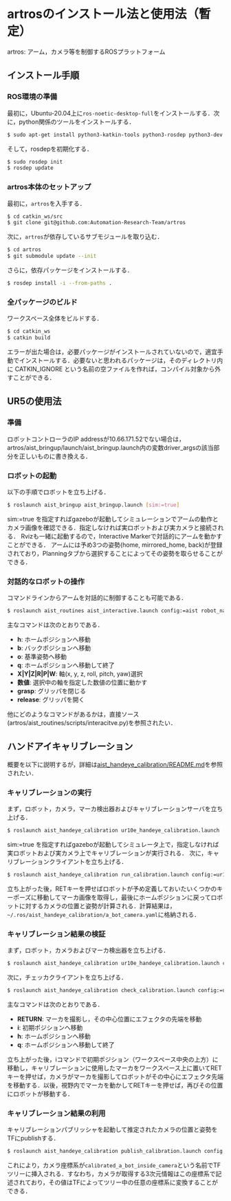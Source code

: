 artrosのインストール法と使用法（暫定）
====

artros: アーム，カメラ等を制御するROSプラットフォーム

## インストール手順
### ROS環境の準備
最初に，Ubuntu-20.04上に`ros-noetic-desktop-full`をインストールする．次に，python関係のツールをインストールする．
```bash
$ sudo apt-get install python3-katkin-tools python3-rosdep python3-dev python3-numpy python3-pip python3-setuptools python3-scipy
```
そして，rosdepを初期化する．
```bash
$ sudo rosdep init
$ rosdep update
```

### artros本体のセットアップ
最初に，`artros`を入手する．
```bash
$ cd catkin_ws/src
$ git clone git@github.com:Automation-Research-Team/artros
```
次に，`artros`が依存しているサブモジュールを取り込む．
```bash
$ cd artros
$ git submodule update --init
```
さらに，依存パッケージをインストールする．
```bash
$ rosdep install -i --from-paths .
```

###	全パッケージのビルド
ワークスペース全体をビルドする．
```bash
$ cd catkin_ws
$ catkin build
```
エラーが出た場合は，必要パッケージがインストールされていないので，適宜手動でインストールする．必要ないと思われるパッケージは，そのディレクトリ内に CATKIN_IGNORE という名前の空ファイルを作れば，コンパイル対象から外すことができる．

##	UR5の使用法
### 準備
ロボットコントローラのIP addressが10.66.171.52でない場合は，artros/aist_bringup/launch/aist_bringup.launch内の変数driver_argsの該当部分を正しいものに書き換える．

### ロボットの起動
以下の手順でロボットを立ち上げる． 
```bash
$ roslaunch aist_bringup aist_bringup.launch [sim:=true]
```
sim:=true を指定すればgazeboが起動してシミュレーションでアームの動作とカメラ画像を確認できる．指定しなければ実ロボットおよび実カメラと接続される． Rvizも一緒に起動するので，Interactive Markerで対話的にアームを動かすことができる． アームには予め3つの姿勢(home, mirrored_home, back)が登録されており，Planningタブから選択することによってその姿勢を取らせることができる．

### 対話的なロボットの操作
コマンドラインからアームを対話的に制御することも可能である．
```bash
$ roslaunch aist_routines aist_interactive.launch config:=aist robot_name:=a_bot camera_name:=a_bot_inside_camera
```
主なコマンドは次のとおりである．
-	**h**:	ホームポジションへ移動
-	**b**:	バックポジションへ移動
-	**o**:	基準姿勢へ移動
-	**q**:	ホームポジションへ移動して終了
-	**X|Y|Z|R|P|W**:	軸(x, y, z, roll, pitch, yaw)選択
-	**数値**:	選択中の軸を指定した数値の位置に動かす
-	**grasp**:	グリッパを閉じる
-	**release**:	グリッパを開く

他にどのようなコマンドがあるかは，直接ソース(artros/aist_routines/scripts/interacitve.py)を参照されたい．

## ハンドアイキャリブレーション
概要を以下に説明するが，詳細は[aist_handeye_calibration/README.md](aist_handeye_calibration/README.md)を参照されたい．
### キャリブレーションの実行
まず，ロボット，カメラ，マーカ検出器およびキャリブレーションサーバを立ち上げる． 
```bash
$ roslaunch aist_handeye_calibration ur10e_handeye_calibration.launch [sim:=true]
```
sim:=true を指定すればgazeboが起動してシミュレータ上で，指定しなければ実ロボットおよび実カメラ上でキャリブレーションが実行される． 
次に，キャリブレーションクライアントを立ち上げる． 
```bash
$ roslaunch aist_handeye_calibration run_calibration.launch config:=ur10e camera_name:=a_bot_camera
```
立ち上がった後，RETキーを押せばロボットが予め定義しておいたいくつかのキーポーズに移動してマーカ画像を取得し，最後にホームポジションに戻ってロボットに対するカメラの位置と姿勢が計算される．計算結果は，`~/.ros/aist_handeye_calibration/a_bot_camera.yaml`に格納される．

###	キャリブレーション結果の検証
まず，ロボット，カメラおよびマーカ検出器を立ち上げる．
```bash
$ roslaunch aist_handeye_calibration ur10e_handeye_calibration.launch check:=true
```
次に，チェッカクライアントを立ち上げる．
```bash
$ roslaunch aist_handeye_calibration check_calibration.launch config:=ur10e camera_name:=a_bot_camera
```
主なコマンドは次のとおりである．
-	**RETURN**:	マーカを撮影し，その中心位置にエフェクタの先端を移動
-	**i**:	初期ポジションへ移動
-	**h**:	ホームポジションへ移動
-	**q**:	ホームポジションへ移動して終了

立ち上がった後，iコマンドで初期ポジション（ワークスペース中央の上方）に移動し，キャリブレーションに使用したマーカをワークスペース上に置いてRETキーを押せば，カメラがマーカを撮影してロボットがその中心にエフェクタ先端を移動する．以後，視野内でマーカを動かしてRETキーを押せば，再びその位置にロボットが移動する．

###	キャリブレーション結果の利用
キャリブレーションパブリッシャを起動して推定されたカメラの位置と姿勢をTFにpublishする．
```bash
$ roslaunch aist_handeye_calibration publish_calibration.launch config:=aist camera_name:=a_bot__inside_camera 
```
これにより，カメラ座標系が`calibrated_a_bot_inside_camera`という名前でTFツリーに挿入される．すなわち，カメラが取得する3次元情報はこの座標系で記述されており，その値はTFによってツリー中の任意の座標系に変換することができる．